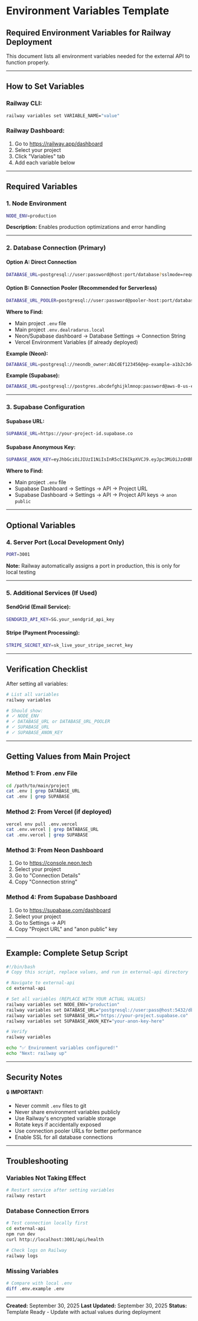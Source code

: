 # Environment Variables Template

## Required Environment Variables for Railway Deployment

This document lists all environment variables needed for the external API to function properly.

---

## How to Set Variables

### Railway CLI:
```bash
railway variables set VARIABLE_NAME="value"
```

### Railway Dashboard:
1. Go to https://railway.app/dashboard
2. Select your project
3. Click "Variables" tab
4. Add each variable below

---

## Required Variables

### 1. Node Environment
```bash
NODE_ENV=production
```
**Description:** Enables production optimizations and error handling

---

### 2. Database Connection (Primary)

#### Option A: Direct Connection
```bash
DATABASE_URL=postgresql://user:password@host:port/database?sslmode=require
```

#### Option B: Connection Pooler (Recommended for Serverless)
```bash
DATABASE_URL_POOLER=postgresql://user:password@pooler-host:port/database?sslmode=require
```

**Where to Find:**
- Main project `.env` file
- Main project `.env.dealradarus.local`
- Neon/Supabase dashboard → Database Settings → Connection String
- Vercel Environment Variables (if already deployed)

**Example (Neon):**
```bash
DATABASE_URL=postgresql://neondb_owner:AbCdEf123456@ep-example-a1b2c3d4.us-east-2.aws.neon.tech/neondb?sslmode=require
```

**Example (Supabase):**
```bash
DATABASE_URL=postgresql://postgres.abcdefghijklmnop:password@aws-0-us-east-1.pooler.supabase.com:5432/postgres
```

---

### 3. Supabase Configuration

#### Supabase URL:
```bash
SUPABASE_URL=https://your-project-id.supabase.co
```

#### Supabase Anonymous Key:
```bash
SUPABASE_ANON_KEY=eyJhbGciOiJIUzI1NiIsInR5cCI6IkpXVCJ9.eyJpc3MiOiJzdXBhYmFzZSIsInJlZiI6InlvdXItcHJvamVjdCIsInJvbGUiOiJhbm9uIiwiaWF0IjoxNjQ2MDYwODAwLCJleHAiOjE5NjE2MzY4MDB9.example_signature
```

**Where to Find:**
- Main project `.env` file
- Supabase Dashboard → Settings → API → Project URL
- Supabase Dashboard → Settings → API → Project API keys → `anon` `public`

---

## Optional Variables

### 4. Server Port (Local Development Only)
```bash
PORT=3001
```
**Note:** Railway automatically assigns a port in production, this is only for local testing

---

### 5. Additional Services (If Used)

#### SendGrid (Email Service):
```bash
SENDGRID_API_KEY=SG.your_sendgrid_api_key
```

#### Stripe (Payment Processing):
```bash
STRIPE_SECRET_KEY=sk_live_your_stripe_secret_key
```

---

## Verification Checklist

After setting all variables:

```bash
# List all variables
railway variables

# Should show:
# ✓ NODE_ENV
# ✓ DATABASE_URL or DATABASE_URL_POOLER
# ✓ SUPABASE_URL
# ✓ SUPABASE_ANON_KEY
```

---

## Getting Values from Main Project

### Method 1: From .env File
```bash
cd /path/to/main/project
cat .env | grep DATABASE_URL
cat .env | grep SUPABASE
```

### Method 2: From Vercel (if deployed)
```bash
vercel env pull .env.vercel
cat .env.vercel | grep DATABASE_URL
cat .env.vercel | grep SUPABASE
```

### Method 3: From Neon Dashboard
1. Go to https://console.neon.tech
2. Select your project
3. Go to "Connection Details"
4. Copy "Connection string"

### Method 4: From Supabase Dashboard
1. Go to https://supabase.com/dashboard
2. Select your project
3. Go to Settings → API
4. Copy "Project URL" and "anon public" key

---

## Example: Complete Setup Script

```bash
#!/bin/bash
# Copy this script, replace values, and run in external-api directory

# Navigate to external-api
cd external-api

# Set all variables (REPLACE WITH YOUR ACTUAL VALUES)
railway variables set NODE_ENV="production"
railway variables set DATABASE_URL="postgresql://user:pass@host:5432/db?sslmode=require"
railway variables set SUPABASE_URL="https://your-project.supabase.co"
railway variables set SUPABASE_ANON_KEY="your-anon-key-here"

# Verify
railway variables

echo "✅ Environment variables configured!"
echo "Next: railway up"
```

---

## Security Notes

🔒 **IMPORTANT:**
- Never commit `.env` files to git
- Never share environment variables publicly
- Use Railway's encrypted variable storage
- Rotate keys if accidentally exposed
- Use connection pooler URLs for better performance
- Enable SSL for all database connections

---

## Troubleshooting

### Variables Not Taking Effect
```bash
# Restart service after setting variables
railway restart
```

### Database Connection Errors
```bash
# Test connection locally first
cd external-api
npm run dev
curl http://localhost:3001/api/health

# Check logs on Railway
railway logs
```

### Missing Variables
```bash
# Compare with local .env
diff .env.example .env
```

---

**Created:** September 30, 2025
**Last Updated:** September 30, 2025
**Status:** Template Ready - Update with actual values during deployment